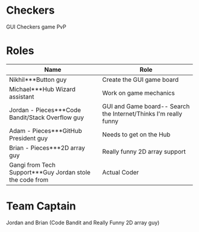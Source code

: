 Checkers
========

GUI Checkers game PvP

Roles
=====

| Name | Role  |
| ------------- | ----------- |
| Nikhil***Button guy | Create the GUI game board|
| Michael***Hub Wizard assistant| Work on game mechanics     |
| Jordan - Pieces***Code Bandit/Stack Overflow guy| GUI and Game board-- Search the Internet/Thinks I'm really funny       |
| Adam - Pieces***GitHub President guy| Needs to get on the Hub     |
| Brian - Pieces***2D array guy | Really funny 2D array support        |
| Gangi from Tech Support***Guy Jordan stole the code from|Actual Coder   |



Team Captain 
===============
Jordan and Brian (Code Bandit and Really Funny 2D array guy)
